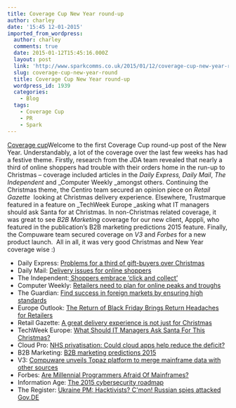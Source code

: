 ```yaml
---
title: Coverage Cup New Year round-up
author: charley
date: '15:45 12-01-2015'
imported_from_wordpress:
  author: charley
  comments: true
  date: 2015-01-12T15:45:16.000Z
  layout: post
  link: 'http://www.sparkcomms.co.uk/2015/01/12/coverage-cup-new-year-round/'
  slug: coverage-cup-new-year-round
  title: Coverage Cup New Year round-up
  wordpress_id: 1939
  categories:
    - Blog
  tags:
    - Coverage Cup
    - PR
    - Spark
---
```


[Coverage cup](Coverage-cup-167x300.jpg)Welcome to the first Coverage Cup round-up post of the New Year. Understandably, a lot of the coverage over the last few weeks has had a festive theme. Firstly, research from the JDA team revealed that nearly a third of online shoppers had trouble with their orders home in the run-up to Christmas – coverage included articles in the _Daily Express, Daily Mail_, _The Independent_ and _Computer Weekly _amongst others. Continuing the Christmas theme, the Centiro team secured an opinion piece on _Retail Gazette_  looking at Christmas delivery experience. Elsewhere, Trustmarque featured in a feature on _TechWeek Europe _asking what IT managers should ask Santa for at Christmas. In non-Christmas related coverage, it was great to see _B2B Marketing_ coverage for our new client, Apppli, who featured in the publication’s B2B marketing predictions 2015 feature. Finally, the Compuware team secured coverage on _V3_ and _Forbes_ for a new product launch.  All in all, it was very good Christmas and New Year coverage wise :)

  * Daily Express: [Problems for a third of gift-buyers over Christmas](http://www.express.co.uk/news/uk/550756/Nearly-third-online-Christmas-shoppers-problems-buying-gifts)
  * Daily Mail: [Delivery issues for online shoppers](http://www.dailymail.co.uk/wires/pa/article-2901502/Delivery-issues-online-shoppers.html)
  * The Independent:[ Shoppers embrace ‘click and collect’](http://www.independent.co.uk/i/matrix/the-business-matrix-thursday-8-january-2015-9963759.html)
  * Computer Weekly: [Retailers need to plan for online peaks and troughs](http://www.computerweekly.com/news/2240237757/Retailers-need-to-plan-for-online-peaks-and-troughs)
  * The Guardian: [Find success in foreign markets by ensuring high standards](http://www.theguardian.com/small-business-network/ups-partner-zone/2014/dec/19/find-success-foreign-markets-high-standards)
  * Europe Outlook: [The Return of Black Friday Brings Return Headaches for Retailers](http://www.europeoutlookmag.com/news/the-return-of-black-friday-brings-return-headaches-for-retailers)
  * Retail Gazette: [A great delivery experience is not just for Christmas](http://www.retailgazette.co.uk/articles/30003-a-great-delivery-experience-is-not-just-for-christmas)
  * TechWeek Europe: [What Should IT Managers Ask Santa For This Christmas?](http://www.techweekeurope.co.uk/workspace/managers-ask-santa-christmas-158127)
  * Cloud Pro: [NHS privatisation: Could cloud apps help reduce the deficit?](http://www.cloudpro.co.uk/cloud-essentials/general/4725/nhs-privatisation-could-cloud-apps-help-reduce-the-deficit/page/0/1)
  * B2B Marketing: [B2B marketing predictions 2015](http://b2bmarketing.net/knowledgebank/demand-generation/features/b2b-marketing-predictions-2015)
  * V3: [Compuware unveils Topaz platform to merge mainframe data with other sources](http://www.v3.co.uk/v3-uk/news/2388691/compuware-unveils-topaz-platform-to-merge-mainframe-data-with-other-sources)
  * Forbes: [Are Millennial Programmers Afraid Of Mainframes?](http://www.forbes.com/sites/adrianbridgwater/2015/01/05/are-millennial-programmers-afraid-of-green-screens-and-mainframes/)
  * Information Age: [The 2015 cybersecurity roadmap](http://www.information-age.com/technology/security/123458790/2015-cyber-security-roadmap)
  * The Register: [Ukraine PM: Hacktivists? C'mon! Russian spies attacked Gov.DE](http://www.theregister.co.uk/2015/01/08/ukraine_fingers_russia_for_german_cyber_attack_not_hacktivists/)
